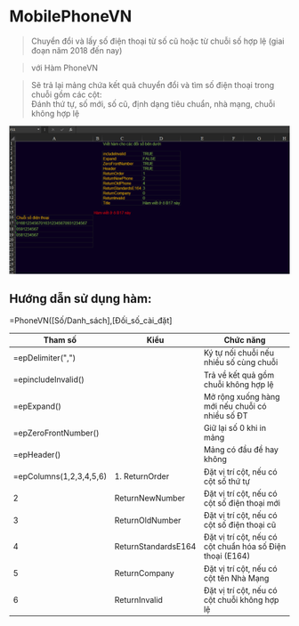 # MobilePhoneVN
> Chuyển đổi và lấy số điện thoại từ số cũ hoặc từ chuỗi số hợp lệ (giai đoạn năm 2018 đến nay)
		
> với Hàm PhoneVN				
				
> Sẽ trả lại mảng chứa kết quả chuyển đổi và tìm số điện thoại trong chuỗi gồm các cột: 				
Đánh thứ tự, số mới, số cũ, định dạng tiêu chuẩn, nhà mạng, chuỗi không hợp lệ


![Image](https://github.com/SanbiVN/MobilePhoneVN/blob/main/mobile_phone_VN.gif)
			
			
## Hướng dẫn sử dụng hàm:				
=PhoneVN([Số/Danh_sách],[Đối_số_cài_đặt]

 Tham số	|Kiểu	|Chức năng
------------- | ------------- | -------------
=epDelimiter(",") 	| 	|Ký tự nối chuỗi nếu nhiều số cùng chuỗi
=epincludeInvalid() 	| 	|Trả về kết quả gồm chuỗi không hợp lệ
=epExpand() 	| 	|Mở rộng xuống hàng mới nếu chuỗi có nhiều số ĐT
=epZeroFrontNumber() 	|	|Giữ lại số 0 khi in mảng
=epHeader() 	|	|Mảng có đầu đề hay không
=epColumns(1,2,3,4,5,6)	| 1. ReturnOrder 	|Đặt vị trí cột, nếu có cột số thứ tự
2	| ReturnNewNumber 	|Đặt vị trí cột, nếu có cột số điện thoại mới
3 	| ReturnOldNumber 	|Đặt vị trí cột, nếu có cột số điện thoại cũ
4 	| ReturnStandardsE164 	|Đặt vị trí cột, nếu có cột chuẩn hóa số Điện thoại (E164) 
5 	| ReturnCompany 	|Đặt vị trí cột, nếu có cột tên Nhà Mạng
6 	| ReturnInvalid 	|Đặt vị trí cột, nếu có cột chuỗi không hợp lệ
	


